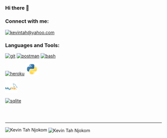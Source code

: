 ### Hi there 👋

<!--
**kevintah/kevintah** is a ✨ _special_ ✨ repository because its `README.md` (this file) appears on your GitHub profile.

Here are some ideas to get you started:

- 🔭 I’m currently working on Physics 
- 🌱 I’m currently learning data science
- 👯 I’m looking to collaborate on whatever
- 🤔 I’m looking for help with one of my projects. Check out the repository called Hopen
- 💬 Ask me about anything
- 📫 How to reach me: kevintah@yahoo.com; Call me at 818-310-5698
- 😄 Pronouns: he/him/his
- ⚡ Fun fact: I
-->


<h3 align="left">Connect with me:</h3>
<p align="left">

<a href="mailto:kevintah@yahoo.com" target="blank"><img align="center" src="https://img.shields.io/badge/kevintah@yahoo.com-red?style=flat-square&logo=Gmail&logoColor=white" alt="kevintah@yahoo.com" /></a>
</p>


<h3 align="left">Languages and Tools:</h3>
<p align="left">
  <a href="https://git-scm.com/" target="_blank"><img src="https://www.vectorlogo.zone/logos/git-scm/git-scm-icon.svg" alt="git" width="40" height="40"/></a>
  <a href="https://postman.com" target="_blank"><img src="https://www.vectorlogo.zone/logos/getpostman/getpostman-icon.svg" alt="postman" width="40" height="40"/></a>
  <a href="https://www.gnu.org/software/bash/" target="_blank"><img src="https://www.vectorlogo.zone/logos/gnu_bash/gnu_bash-icon.svg" alt="bash" width="40" height="40"/></a>

  <a href="https://heroku.com" target="_blank"><img src="https://www.vectorlogo.zone/logos/heroku/heroku-icon.svg" alt="heroku" width="40" height="40"/></a>
  <a href="https://www.python.org" target="_blank"><img src="https://raw.githubusercontent.com/devicons/devicon/master/icons/python/python-original.svg" alt="python" width="40" height="40"/></a>
 
  <a href="https://www.mysql.com/" target="_blank"><img src="https://raw.githubusercontent.com/devicons/devicon/master/icons/mysql/mysql-original-wordmark.svg" alt="mysql" width="40" height="40"/></a>
  
  <a href="https://www.sqlite.org/" target="_blank"><img src="https://www.vectorlogo.zone/logos/sqlite/sqlite-icon.svg" alt="sqlite" width="40" height="40"/></a>

</p>

<br />
<br />

---

<p>
  <img align="left" src="https://github-readme-stats.vercel.app/api/top-langs/?username=kevintah&show_icons=true&locale=en&layout=compact&theme=algolia" alt="Kevin Tah Njokom" />
</p>

<p>&nbsp;<img align="center" src="https://github-readme-stats.vercel.app/api?username=kevintah&show_icons=true&locale=en&card_width=42&theme=algolia" alt="Kevin Tah Njokom" /></p>
